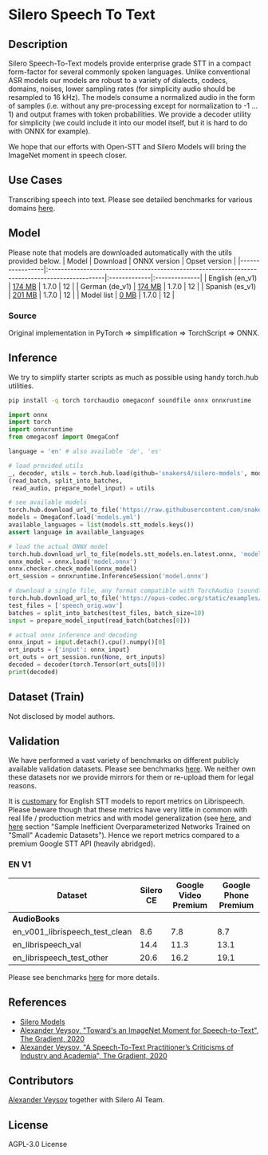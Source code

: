 # Silero Speech To Text

## Description

Silero Speech-To-Text models provide enterprise grade STT in a compact form-factor for several commonly spoken languages. Unlike conventional ASR models our models are robust to a variety of dialects, codecs, domains, noises, lower sampling rates (for simplicity audio should be resampled to 16 kHz). The models consume a normalized audio in the form of samples (i.e. without any pre-processing except for normalization to -1 … 1) and output frames with token probabilities. We provide a decoder utility for simplicity (we could include it into our model itself, but it is hard to do with ONNX for example).

We hope that our efforts with Open-STT and Silero Models will bring the ImageNet moment in speech closer.

## Use Cases

Transcribing speech into text. Please see detailed benchmarks for various domains [here](https://github.com/snakers4/silero-models/wiki/Quality-Benchmarks).

## Model

Please note that models are downloaded automatically with the utils provided below.
| Model           | Download                                                                                       | ONNX version | Opset version |
|-----------------|:-----------------------------------------------------------------------------------------------|:-------------|:--------------|
| English (en_v1) | [174 MB](https://silero-models.ams3.cdn.digitaloceanspaces.com/models/en/en_v1_batchless.onnx) | 1.7.0        | 12            |
| German  (de_v1) | [174 MB](https://silero-models.ams3.cdn.digitaloceanspaces.com/models/de/de_v1_batchless.onnx) | 1.7.0        | 12            |
| Spanish (es_v1) | [201 MB](https://silero-models.ams3.cdn.digitaloceanspaces.com/models/es/es_v1_batchless.onnx) | 1.7.0        | 12            |
| Model list      | [0 MB](https://raw.githubusercontent.com/snakers4/silero-models/master/models.yml)             | 1.7.0        | 12            |

### Source

Original implementation in PyTorch => simplification => TorchScript => ONNX.

## Inference

We try to simplify starter scripts as much as possible using handy torch.hub utilities.

```bash
pip install -q torch torchaudio omegaconf soundfile onnx onnxruntime
```

```python
import onnx
import torch
import onnxruntime
from omegaconf import OmegaConf

language = 'en' # also available 'de', 'es'

# load provided utils
_, decoder, utils = torch.hub.load(github='snakers4/silero-models', model='silero_stt', language=language)
(read_batch, split_into_batches,
 read_audio, prepare_model_input) = utils

# see available models
torch.hub.download_url_to_file('https://raw.githubusercontent.com/snakers4/silero-models/master/models.yml', 'models.yml')
models = OmegaConf.load('models.yml')
available_languages = list(models.stt_models.keys())
assert language in available_languages

# load the actual ONNX model
torch.hub.download_url_to_file(models.stt_models.en.latest.onnx, 'model.onnx', progress=True)
onnx_model = onnx.load('model.onnx')
onnx.checker.check_model(onnx_model)
ort_session = onnxruntime.InferenceSession('model.onnx')

# download a single file, any format compatible with TorchAudio (soundfile backend)
torch.hub.download_url_to_file('https://opus-codec.org/static/examples/samples/speech_orig.wav', dst ='speech_orig.wav', progress=True)
test_files = ['speech_orig.wav']
batches = split_into_batches(test_files, batch_size=10)
input = prepare_model_input(read_batch(batches[0]))

# actual onnx inference and decoding
onnx_input = input.detach().cpu().numpy()[0]
ort_inputs = {'input': onnx_input}
ort_outs = ort_session.run(None, ort_inputs)
decoded = decoder(torch.Tensor(ort_outs[0]))
print(decoded)
```

## Dataset (Train)

Not disclosed by model authors.

## Validation

We have performed a vast variety of benchmarks on different publicly available validation datasets. Please see benchmarks [here]([here](https://github.com/snakers4/silero-models/wiki/Quality-Benchmarks)). We neither own these datasets nor we provide mirrors for them or re-upload them for legal reasons.

It is [customary](https://github.com/syhw/wer_are_we) for English STT models to report metrics on Librispeech. Please beware though that these metrics have very little in common with real life / production metrics and with model generalization (see [here](https://blog.timbunce.org/2019/02/11/a-comparison-of-automatic-speech-recognition-asr-systems-part-2/), and [here](https://thegradient.pub/a-speech-to-text-practitioners-criticisms-of-industry-and-academia/#criticisms-of-academia) section "Sample Inefficient Overparameterized Networks Trained on "Small" Academic Datasets"). Hence we report metrics compared to a premium Google STT API (heavily abridged).

### EN V1

| Dataset                              | Silero CE | Google Video Premium | Google Phone Premium |
|--------------------------------------|-----------|----------------------|----------------------|
| **AudioBooks**                       |           |                      |                      |
| en_v001_librispeech_test_clean       | 8.6       | 7.8                  | 8.7                  |
| en_librispeech_val                   | 14.4      | 11.3                 | 13.1                 |
| en_librispeech_test_other            | 20.6      | 16.2                 | 19.1                 |

Please see benchmarks [here](https://github.com/snakers4/silero-models/wiki/Quality-Benchmarks) for more details.

## References

- [Silero Models](https://github.com/snakers4/silero-models)
- [Alexander Veysov, "Toward's an ImageNet Moment for Speech-to-Text", The Gradient, 2020](https://thegradient.pub/towards-an-imagenet-moment-for-speech-to-text/)
- [Alexander Veysov, "A Speech-To-Text Practitioner’s Criticisms of Industry and Academia", The Gradient, 2020](https://thegradient.pub/a-speech-to-text-practitioners-criticisms-of-industry-and-academia/)

## Contributors

[Alexander Veysov](http://github.com/snakers4) together with Silero AI Team.

## License

AGPL-3.0 License
